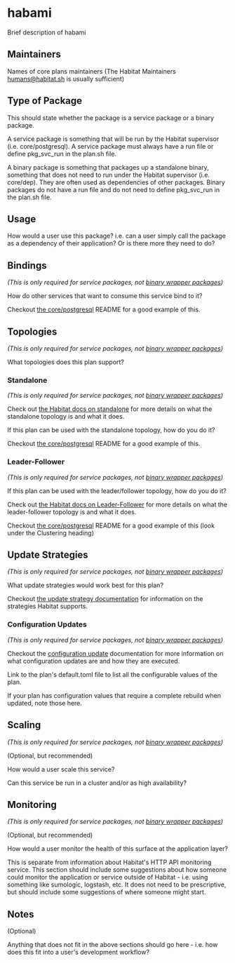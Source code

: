 # habami

Brief description of habami

## Maintainers

Names of core plans maintainers (The Habitat Maintainers humans@habitat.sh is usually sufficient)

## Type of Package

This should state whether the package is a service package or a binary package.

A service package is something that will be run by the Habitat supervisor (i.e. core/postgresql).  A service package must always have a run file or define pkg_svc_run in the plan.sh file.

A binary package is something that packages up a standalone binary, something that does not need to run under the Habitat supervisor (i.e. core/dep). They are often used as dependencies of other packages. Binary packages do not have a run file and do not need to define pkg_svc_run in the plan.sh file.

## Usage

How would a user use this package?  i.e. can a user simply call the package as a dependency of their application?  Or is there more they need to do?

## Bindings

*(This is only required for service packages, not [binary wrapper packages](https://www.habitat.sh/docs/best-practices/#binary-wrapper-packages))*

How do other services that want to consume this service bind to it?

Checkout [the core/postgresql](https://github.com/habitat-sh/core-plans/tree/master/postgresql) README for a good example of this.

## Topologies

*(This is only required for service packages, not [binary wrapper packages](https://www.habitat.sh/docs/best-practices/#binary-wrapper-packages))*

What topologies does this plan support?

### Standalone

*(This is only required for service packages, not [binary wrapper packages](https://www.habitat.sh/docs/best-practices/#binary-wrapper-packages))*

Check out [the Habitat docs on standalone](https://www.habitat.sh/docs/using-habitat/#standalone) for more details on what the standalone topology is and what it does.

If this plan can be used with the standalone topology, how do you do it?

Checkout [the core/postgresql](https://github.com/habitat-sh/core-plans/tree/master/postgresql) README for a good example of this.

### Leader-Follower

*(This is only required for service packages, not [binary wrapper packages](https://www.habitat.sh/docs/best-practices/#binary-wrapper-packages))*

If this plan can be used with the leader/follower topology, how do you do it?

Check out [the Habitat docs on Leader-Follower](https://www.habitat.sh/docs/using-habitat/#leader-follower-topology) for more details on what the leader-follower topology is and what it does.

Checkout [the core/postgresql](https://github.com/habitat-sh/core-plans/tree/master/postgresql) README for a good example of this (look under the Clustering heading)

## Update Strategies

*(This is only required for service packages, not [binary wrapper packages](https://www.habitat.sh/docs/best-practices/#binary-wrapper-packages))*

What update strategies would work best for this plan?

Checkout [the update strategy documentation](https://www.habitat.sh/docs/using-habitat/#update-strategy) for information on the strategies Habitat supports.

### Configuration Updates

*(This is only required for service packages, not [binary wrapper packages](https://www.habitat.sh/docs/best-practices/#binary-wrapper-packages))*

Checkout the [configuration update](https://www.habitat.sh/docs/using-habitat/#configuration-updates) documentation for more information on what configuration updates are and how they are executed.

Link to the plan's default.toml file to list all the configurable values of the plan.

If your plan has configuration values that require a complete rebuild when updated, note those here.

## Scaling
*(This is only required for service packages, not [binary wrapper packages](https://www.habitat.sh/docs/best-practices/#binary-wrapper-packages))*

(Optional, but recommended)

How would a user scale this service?

Can this service be run in a cluster and/or as high availability?

## Monitoring

*(This is only required for service packages, not [binary wrapper packages](https://www.habitat.sh/docs/best-practices/#binary-wrapper-packages))*

(Optional, but recommended)

How would a user monitor the health of this surface at the application layer?

This is separate from information about Habitat's HTTP API monitoring service.  This section should include some suggestions about how someone could monitor the application or service outside of Habitat - i.e. using something like sumologic, logstash, etc.  It does not need to be prescriptive, but should include some suggestions of where someone might start.

## Notes

(Optional)

Anything that does not fit in the above sections should go here - i.e. how does this fit into a user's development workflow?
